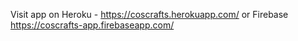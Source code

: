 Visit app on Heroku - https://coscrafts.herokuapp.com/ or Firebase https://coscrafts-app.firebaseapp.com/
